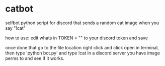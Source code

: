# catbot
selfbot python script for discord that sends a random cat image when you say "!cat"

how to use: 
edit whats in TOKEN = "" to your discord token and save

once done that go to the file location right click and click open in terminal, then type 'python bot.py' and type !cat in a discord server you have image perms to and see if it works. 
